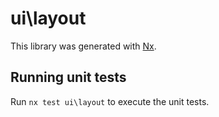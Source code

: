 # ui\layout

This library was generated with [Nx](https://nx.dev).

## Running unit tests

Run `nx test ui\layout` to execute the unit tests.

